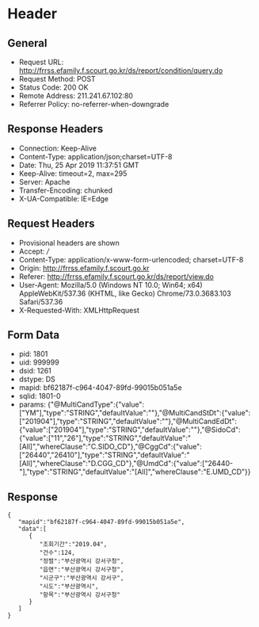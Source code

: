 # Header
## General
- Request URL: http://frrss.efamily.f.scourt.go.kr/ds/report/condition/query.do
- Request Method: POST
- Status Code: 200 OK
- Remote Address: 211.241.67.102:80
- Referrer Policy: no-referrer-when-downgrade

## Response Headers
- Connection: Keep-Alive
- Content-Type: application/json;charset=UTF-8
- Date: Thu, 25 Apr 2019 11:37:51 GMT
- Keep-Alive: timeout=2, max=295
- Server: Apache
- Transfer-Encoding: chunked
- X-UA-Compatible: IE=Edge

## Request Headers
- Provisional headers are shown
- Accept: */*
- Content-Type: application/x-www-form-urlencoded; charset=UTF-8
- Origin: http://frrss.efamily.f.scourt.go.kr
- Referer: http://frrss.efamily.f.scourt.go.kr/ds/report/view.do
- User-Agent: Mozilla/5.0 (Windows NT 10.0; Win64; x64) AppleWebKit/537.36 (KHTML, like Gecko) Chrome/73.0.3683.103 Safari/537.36
- X-Requested-With: XMLHttpRequest

## Form Data
- pid: 1801
- uid: 999999
- dsid: 1261
- dstype: DS
- mapid: bf62187f-c964-4047-89fd-99015b051a5e
- sqlid: 1801-0
- params: {"@MultiCandType":{"value":["YM"],"type":"STRING","defaultValue":""},"@MultiCandStDt":{"value":["201904"],"type":"STRING","defaultValue":""},"@MultiCandEdDt":{"value":["201904"],"type":"STRING","defaultValue":""},"@SidoCd":{"value":["11","26"],"type":"STRING","defaultValue":"[All]","whereClause":"C.SIDO_CD"},"@CggCd":{"value":["26440","26410"],"type":"STRING","defaultValue":"[All]","whereClause":"D.CGG_CD"},"@UmdCd":{"value":["26440-"],"type":"STRING","defaultValue":"[All]","whereClause":"E.UMD_CD"}}

## Response
```
{
   "mapid":"bf62187f-c964-4047-89fd-99015b051a5e",
   "data":[
      {
         "조회기간":"2019.04",
         "건수":124,
         "정렬":"부산광역시 강서구청",
         "읍면":"부산광역시 강서구청",
         "시군구":"부산광역시 강서구",
         "시도":"부산광역시",
         "항목":"부산광역시 강서구청"
      }
   ]
}
```
